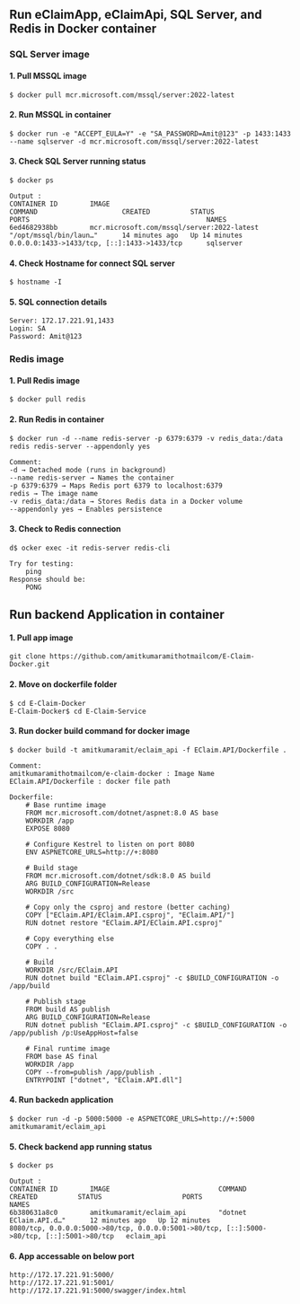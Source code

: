 ## Run eClaimApp, eClaimApi, SQL Server, and Redis in Docker container 

### SQL Server image  

#### 1. Pull MSSQL image
    $ docker pull mcr.microsoft.com/mssql/server:2022-latest  

#### 2. Run MSSQL in container
    $ docker run -e "ACCEPT_EULA=Y" -e "SA_PASSWORD=Amit@123" -p 1433:1433 --name sqlserver -d mcr.microsoft.com/mssql/server:2022-latest

#### 3. Check SQL Server running status
    $ docker ps 

    Output :
    CONTAINER ID        IMAGE                                           COMMAND                     CREATED          STATUS                    PORTS                                            NAMES
    6ed4682938bb        mcr.microsoft.com/mssql/server:2022-latest      "/opt/mssql/bin/laun…"      14 minutes ago   Up 14 minutes             0.0.0.0:1433->1433/tcp, [::]:1433->1433/tcp      sqlserver

#### 4. Check Hostname for connect SQL server
    $ hostname -I

#### 5. SQL connection details
    Server: 172.17.221.91,1433
    Login: SA
    Password: Amit@123    


### Redis image   

#### 1. Pull Redis image
    $ docker pull redis

#### 2. Run Redis in container
    $ docker run -d --name redis-server -p 6379:6379 -v redis_data:/data redis redis-server --appendonly yes

    Comment:
	-d → Detached mode (runs in background)
	--name redis-server → Names the container
	-p 6379:6379 → Maps Redis port 6379 to localhost:6379
	redis → The image name
    -v redis_data:/data → Stores Redis data in a Docker volume
	--appendonly yes → Enables persistence

#### 3. Check to Redis connection
    d$ ocker exec -it redis-server redis-cli

    Try for testing:
		ping
	Response should be:
		PONG

## Run backend Application in container

#### 1. Pull app image
    git clone https://github.com/amitkumaramithotmailcom/E-Claim-Docker.git

#### 2. Move on dockerfile folder
    $ cd E-Claim-Docker
    E-Claim-Docker$ cd E-Claim-Service
    
#### 3. Run docker build command for docker image
    $ docker build -t amitkumaramit/eclaim_api -f EClaim.API/Dockerfile .

    Comment:
    amitkumaramithotmailcom/e-claim-docker : Image Name
    EClaim.API/Dockerfile : docker file path

    Dockerfile:
        # Base runtime image
        FROM mcr.microsoft.com/dotnet/aspnet:8.0 AS base
        WORKDIR /app
        EXPOSE 8080

        # Configure Kestrel to listen on port 8080
        ENV ASPNETCORE_URLS=http://+:8080

        # Build stage
        FROM mcr.microsoft.com/dotnet/sdk:8.0 AS build
        ARG BUILD_CONFIGURATION=Release
        WORKDIR /src

        # Copy only the csproj and restore (better caching)
        COPY ["EClaim.API/EClaim.API.csproj", "EClaim.API/"]
        RUN dotnet restore "EClaim.API/EClaim.API.csproj"

        # Copy everything else
        COPY . .

        # Build
        WORKDIR /src/EClaim.API
        RUN dotnet build "EClaim.API.csproj" -c $BUILD_CONFIGURATION -o /app/build

        # Publish stage
        FROM build AS publish
        ARG BUILD_CONFIGURATION=Release
        RUN dotnet publish "EClaim.API.csproj" -c $BUILD_CONFIGURATION -o /app/publish /p:UseAppHost=false

        # Final runtime image
        FROM base AS final
        WORKDIR /app
        COPY --from=publish /app/publish .
        ENTRYPOINT ["dotnet", "EClaim.API.dll"]

#### 4. Run backedn application
    $ docker run -d -p 5000:5000 -e ASPNETCORE_URLS=http://+:5000 amitkumaramit/eclaim_api

#### 5. Check backend app running status
    $ docker ps 

    Output :
    CONTAINER ID        IMAGE                           COMMAND                     CREATED          STATUS                    PORTS                                                                                        NAMES
    6b380631a8c0        amitkumaramit/eclaim_api        "dotnet EClaim.API.d…"      12 minutes ago   Up 12 minutes             8080/tcp, 0.0.0.0:5000->80/tcp, 0.0.0.0:5001->80/tcp, [::]:5000->80/tcp, [::]:5001->80/tcp   eclaim_api

#### 6. App accessable on below port
    http://172.17.221.91:5000/
    http://172.17.221.91:5001/
    http://172.17.221.91:5000/swagger/index.html
